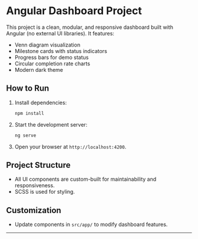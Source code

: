 # Angular Dashboard Project

This project is a clean, modular, and responsive dashboard built with Angular (no external UI libraries). It features:
- Venn diagram visualization
- Milestone cards with status indicators
- Progress bars for demo status
- Circular completion rate charts
- Modern dark theme

## How to Run

1. Install dependencies:
   ```powershell
   npm install
   ```
2. Start the development server:
   ```powershell
   ng serve
   ```
3. Open your browser at `http://localhost:4200`.

## Project Structure
- All UI components are custom-built for maintainability and responsiveness.
- SCSS is used for styling.

## Customization
- Update components in `src/app/` to modify dashboard features.

---

